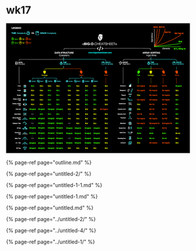 # wk17

![](../../.gitbook/assets/image%20%282%29.png)

{% page-ref page="outline.md" %}

{% page-ref page="untitled-2/" %}

{% page-ref page="untitled-1-1.md" %}

{% page-ref page="untitled-1.md" %}

{% page-ref page="untitled.md" %}

{% page-ref page="../untitled-2/" %}

{% page-ref page="../untitled-4/" %}

{% page-ref page="../untitled-1/" %}

